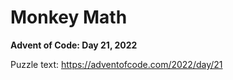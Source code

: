 # Monkey Math

**Advent of Code: Day 21, 2022**

Puzzle text: <https://adventofcode.com/2022/day/21>
